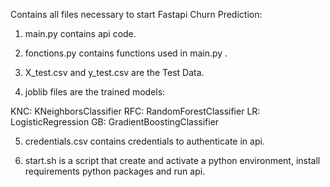 
Contains all files necessary to start Fastapi Churn Prediction: 

1) main.py contains api code.


2) fonctions.py contains functions used in main.py .


3) X_test.csv and y_test.csv are the Test Data.


4) joblib files are the trained models:

KNC: KNeighborsClassifier
RFC: RandomForestClassifier
LR: LogisticRegression
GB: GradientBoostingClassifier

5) credentials.csv contains credentials to authenticate in api.

6) start.sh is a script that create and activate a python environment, install requirements python packages and run api.
